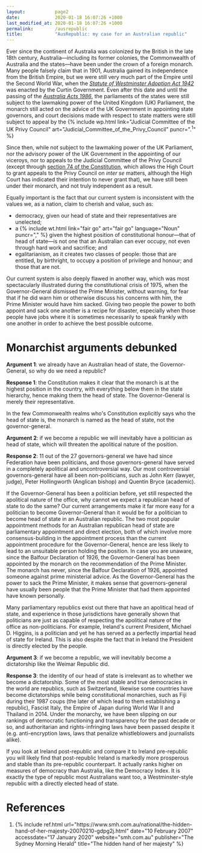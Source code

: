 ```yaml
---
layout:           page2
date:             2020-01-18 16:07:26 +1000
last_modified_at: 2020-01-18 16:07:26 +1000
permalink:        /ausrepublic
title:            "AusRepublic: my case for an Australian republic"
---
```


Ever since the continent of Australia was colonized by the British in the late 18th century, Australia&mdash;including its former colonies, the Commonwealth of Australia and the states&mdash;have been under the crown of a foreign monarch. Many people falsely claim that in 1901, Australia gained its independence from the British Empire, but we were still very much part of the Empire until the Second World War, when the [*Statute of Westminster Adoption Act 1942*](https://www.foundingdocs.gov.au/item-did-25.html) was enacted by the Curtin Government. Even after this date and until the passing of the [*Australia Acts 1986*](https://www.foundingdocs.gov.au/item-did-32.html), the parliaments of the states were still subject to the lawmaking power of the United Kingdom (UK) Parliament, the monarch still acted on the advice of the UK Government in appointing state governors, and court decisions made with respect to state matters were still subject to appeal by the {% include wp.html link="Judicial Committee of the UK Privy Council" art="Judicial_Committee_of_the_Privy_Council" puncr=".<sup>1</sup>" %}

Since then, while not subject to the lawmaking power of the UK Parliament, nor the advisory power of the UK Government in the appointing of our viceroys, nor to appeals to the Judicial Committee of the Privy Council (except through [section 74 of the Constitution](http://www6.austlii.edu.au/cgi-bin/viewdoc/au/legis/cth/consol_act/coaca430/s74.html), which allows the High Court to grant appeals to the Privy Council on *inter se* matters, although the High Court has indicated their intention to never grant that), we have still been under their monarch, and not truly independent as a result. 

Equally important is the fact that our current system is inconsistent with the values we, as a nation, claim to cherish and value, such as:
* democracy, given our head of state and their representatives are unelected;
* a {% include wt.html link="fair go" art="fair go" language="Noun" puncr="," %} given the highest position of constitutional honour&mdash;that of head of state&mdash;is not one that an Australian can ever occupy, not even through hard work and sacrifice; and
* egalitarianism, as it creates two classes of people: those that are entitled, by birthright, to occupy a position of privilege and honour; and those that are not.

Our current system is also deeply flawed in another way, which was most spectacularly illustrated during the constitutional crisis of 1975, when the Governor-General dismissed the Prime Minister, without warning, for fear that if he did warn him or otherwise discuss his concerns with him, the Prime Minister would have him sacked. Giving two people the power to both appoint and sack one another is a recipe for disaster, especially when those people have jobs where it is sometimes necessarily to speak frankly with one another in order to achieve the best possible outcome. 

Monarchist arguments debunked
================================

**Argument 1**: we already have an Australian head of state, the Governor-General, so why do we need a republic?

**Response 1**: the Constitution makes it clear that the monarch is at the highest position in the country, with everything below them in the state hierarchy, hence making them the head of state. The Governor-General is merely their representative. 

In the few Commonwealth realms who's Constitution explicitly says who the head of state is, the monarch is named as the head of state, not the governor-general.

**Argument 2**: if we become a republic we will inevitably have a politician as head of state, which will threaten the apolitical nature of the position. 

**Response 2**: 11 out of the 27 governors-general we have had since Federation have been politicians, and those governors-general have served in a completely apolitical and uncontroversial way. Our most controversial governors-general have all been non-politicians, such as John Kerr (lawyer, judge), Peter Hollingworth (Anglican bishop) and Quentin Bryce (academic).

If the Governor-General has been a politician before, yet still respected the apolitical nature of the office, why cannot we expect a republican head of state to do the same? Our current arrangements make it far more easy for a politician to become Governor-General than it would be for a politician to become head of state in an Australian republic. The two most popular appointment methods for an Australian republican head of state are parliamentary appointment and direct election, both of which involve more consensus-building in the appointment process than the current appointment procedure for the Governor-General, hence are less likely to lead to an unsuitable person holding the position. In case you are unaware, since the Balfour Declaration of 1926, the Governor-General has been appointed by the monarch on the recommendation of the Prime Minister. The monarch has never, since the Balfour Declaration of 1926, appointed someone against prime ministerial advice. As the Governor-General has the power to sack the Prime Minister, it makes sense that governors-general have usually been people that the Prime Minister that had them appointed have known personally. 

Many parliamentary republics exist out there that have an apolitical head of state, and experience in those jurisdictions have generally shown that politicians are just as capable of respecting the apolitical nature of the office as non-politicians. For example, Ireland's current President, Michael D. Higgins, is a politician and yet he has served as a perfectly impartial head of state for Ireland. This is also despite the fact that in Ireland the President is directly elected by the people.

**Argument 3**: if we become a republic, we will inevitably become a dictatorship like the Weimar Republic did.

**Response 3**: the identity of our head of state is irrelevant as to whether we become a dictatorship. Some of the most stable and true democracies in the world are republics, such as Switzerland, likewise some countries have become dictatorships while being constitutional monarchies, such as Fiji during their 1987 coups (the later of which lead to them establishing a republic), Fascist Italy, the Empire of Japan during World War II and Thailand in 2014. Under the monarchy, we have been slipping on our rankings of democratic functioning and transparency for the past decade or so, and authoritarian and rights-infringing laws have been passed despite it (e.g. anti-encryption laws, laws that penalize whistleblowers and journalists alike). 

If you look at Ireland post-republic and compare it to Ireland pre-republic you will likely find that post-republic Ireland is markedly more prosperous and stable than its pre-republic counterpart. It actually ranks higher on measures of democracy than Australia, like the Democracy Index. It is exactly the type of republic most Australians want too, a Westminster-style republic with a directly elected head of state. 

References
==========

<ol>
<li>{% include ref.html url="https://www.smh.com.au/national/the-hidden-hand-of-her-majesty-20070210-gdpg2j.html" date="10 February 2007" accessdate="17 January 2020" website="smh.com.au" publisher="The Sydney Morning Herald" title="The hidden hand of her majesty" %}</li>
</ol>